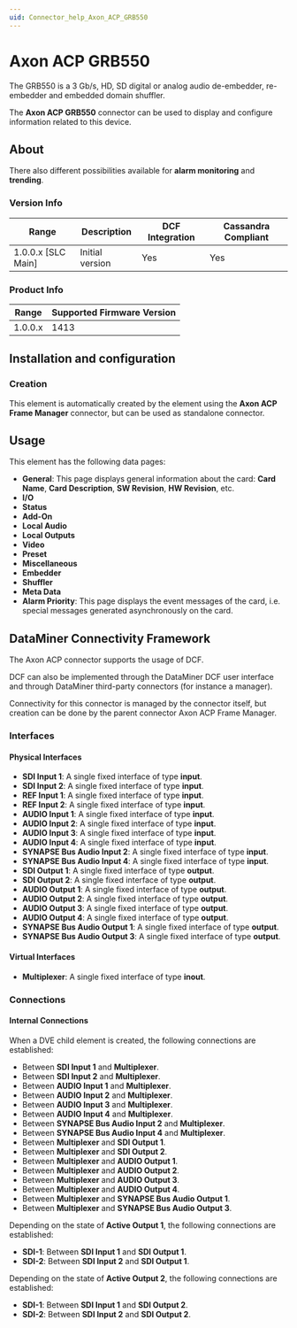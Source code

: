 ```yaml
---
uid: Connector_help_Axon_ACP_GRB550
---
```


# Axon ACP GRB550

The GRB550 is a 3 Gb/s, HD, SD digital or analog audio de-embedder, re-embedder and embedded domain shuffler.

The **Axon ACP GRB550** connector can be used to display and configure information related to this device.

## About

There also different possibilities available for **alarm monitoring** and **trending**.

### Version Info

| Range | Description | DCF Integration | Cassandra Compliant |
|----------------------|-----------------|---------------------|-------------------------|
| 1.0.0.x [SLC Main]   | Initial version | Yes                 | Yes                     |

### Product Info

| Range | Supported Firmware Version |
|------------------|-----------------------------|
| 1.0.0.x          | 1413                        |

## Installation and configuration

### Creation

This element is automatically created by the element using the **Axon ACP Frame Manager** connector, but can be used as standalone connector.

## Usage

This element has the following data pages:

- **General**: This page displays general information about the card: **Card Name**, **Card Description**, **SW Revision**, **HW Revision**, etc.
- **I/O**
- **Status**
- **Add-On**
- **Local Audio**
- **Local Outputs**
- **Video**
- **Preset**
- **Miscellaneous**
- **Embedder**
- **Shuffler**
- **Meta Data**
- **Alarm Priority**: This page displays the event messages of the card, i.e. special messages generated asynchronously on the card.

## DataMiner Connectivity Framework

The Axon ACP connector supports the usage of DCF.

DCF can also be implemented through the DataMiner DCF user interface and through DataMiner third-party connectors (for instance a manager).

Connectivity for this connector is managed by the connector itself, but creation can be done by the parent connector Axon ACP Frame Manager.

### Interfaces

#### Physical Interfaces

- **SDI Input 1**: A single fixed interface of type **input**.
- **SDI Input 2**: A single fixed interface of type **input**.
- **REF Input 1**: A single fixed interface of type **input**.
- **REF Input 2**: A single fixed interface of type **input**.
- **AUDIO Input 1**: A single fixed interface of type **input**.
- **AUDIO Input 2**: A single fixed interface of type **input**.
- **AUDIO Input 3**: A single fixed interface of type **input**.
- **AUDIO Input 4**: A single fixed interface of type **input**.
- **SYNAPSE Bus Audio Input 2**: A single fixed interface of type **input**.
- **SYNAPSE Bus Audio Input 4**: A single fixed interface of type **input**.
- **SDI Output 1**: A single fixed interface of type **output**.
- **SDI Output 2**: A single fixed interface of type **output**.
- **AUDIO Output 1**: A single fixed interface of type **output**.
- **AUDIO Output 2**: A single fixed interface of type **output**.
- **AUDIO Output 3**: A single fixed interface of type **output**.
- **AUDIO Output 4**: A single fixed interface of type **output**.
- **SYNAPSE Bus Audio Output 1**: A single fixed interface of type **output**.
- **SYNAPSE Bus Audio Output 3**: A single fixed interface of type **output**.

#### Virtual Interfaces

- **Multiplexer**: A single fixed interface of type **inout**.

### Connections

#### Internal Connections

When a DVE child element is created, the following connections are established:

- Between **SDI Input 1** and **Multiplexer**.
- Between **SDI Input 2** and **Multiplexer**.
- Between **AUDIO Input 1** and **Multiplexer**.
- Between **AUDIO Input 2** and **Multiplexer**.
- Between **AUDIO Input 3** and **Multiplexer**.
- Between **AUDIO Input 4** and **Multiplexer**.
- Between **SYNAPSE Bus Audio Input 2** and **Multiplexer**.
- Between **SYNAPSE Bus Audio Input 4** and **Multiplexer**.
- Between **Multiplexer** and **SDI Output 1**.
- Between **Multiplexer** and **SDI Output 2**.
- Between **Multiplexer** and **AUDIO Output 1**.
- Between **Multiplexer** and **AUDIO Output 2**.
- Between **Multiplexer** and **AUDIO Output 3**.
- Between **Multiplexer** and **AUDIO Output 4**.
- Between **Multiplexer** and **SYNAPSE Bus Audio Output 1**.
- Between **Multiplexer** and **SYNAPSE Bus Audio Output 3**.

Depending on the state of **Active Output 1**, the following connections are established:

- **SDI-1**: Between **SDI Input 1** and **SDI Output 1**.
- **SDI-2**: Between **SDI Input 2** and **SDI Output 1**.

Depending on the state of **Active Output 2**, the following connections are established:

- **SDI-1**: Between **SDI Input 1** and **SDI Output 2**.
- **SDI-2**: Between **SDI Input 2** and **SDI Output 2**.
